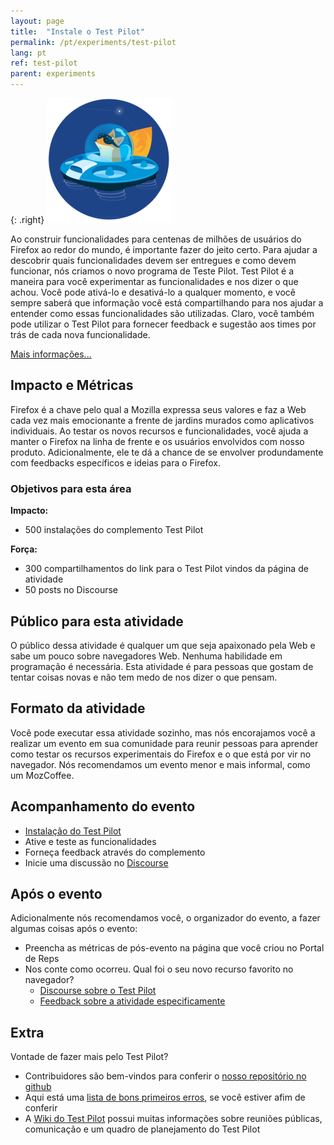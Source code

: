 ```yaml
---
layout: page
title:  "Instale o Test Pilot"
permalink: /pt/experiments/test-pilot
lang: pt
ref: test-pilot
parent: experiments
---
```


{: .right}
![image](/asserts/img/test-pilot.png)

Ao construir funcionalidades para centenas de milhões de usuários do Firefox ao redor do mundo, é importante fazer do jeito certo. Para ajudar a descobrir quais funcionalidades devem ser entregues e como devem funcionar, nós criamos o novo programa de Teste Pilot. Test Pilot é a maneira para você experimentar as funcionalidades e nos dizer o que achou. Você pode ativá-lo e desativá-lo a qualquer momento, e você sempre saberá que informação você está compartilhando para nos ajudar a entender como essas funcionalidades são utilizadas. Claro, você também pode utilizar o Test Pilot para fornecer feedback e sugestão aos times por trás de cada nova funcionalidade.

[Mais informações...](https://blog.mozilla.org/blog/2016/05/10/you-can-help-build-the-future-of-firefox-with-the-new-test-pilot-program/)

## Impacto e Métricas

Firefox é a chave pelo qual a Mozilla expressa seus valores e faz a Web cada vez mais emocionante a frente de jardins murados como aplicativos individuais. Ao testar os novos recursos e funcionalidades, você ajuda a manter o Firefox na linha de frente e os usuários envolvidos com nosso produto. Adicionalmente, ele te dá a chance de se envolver produndamente com feedbacks específicos e ideias para o Firefox.

### Objetivos para esta área

__Impacto:__

* 500 instalações do complemento Test Pilot

__Força:__

* 300 compartilhamentos do link para o Test Pilot vindos da página de atividade
* 50 posts no Discourse

## Público para esta atividade

O público dessa atividade é qualquer um que seja apaixonado pela Web e sabe um pouco sobre navegadores Web. Nenhuma habilidade em programação é necessária. Esta atividade é para pessoas que gostam de tentar coisas novas e não tem medo de nos dizer o que pensam.

## Formato da atividade

Você pode executar essa atividade sozinho, mas nós encorajamos você a realizar um evento em sua comunidade para reunir pessoas para aprender como testar os recursos experimentais do Firefox e o que está por vir no navegador. Nós recomendamos um evento menor e mais informal, como um MozCoffee.

## Acompanhamento do evento

* [Instalação do Test Pilot](http://testpilot.firefox.com/experiments?utm_source=activity.mozilla.community&utm_medium=referral&utm_campaign=moz-community-2016)
* Ative e teste as funcionalidades
* Forneça feedback através do complemento
* Inicie uma discussão no [Discourse](https://discourse.mozilla-community.org/c/test-pilot)

## Após o evento

Adicionalmente nós recomendamos você, o organizador do evento, a fazer algumas coisas após o evento:

* Preencha as métricas de pós-evento na página que você criou no Portal de Reps
* Nos conte como ocorreu. Qual foi o seu novo recurso favorito no navegador?
    * [Discourse sobre o Test Pilot](https://discourse.mozilla-community.org/c/test-pilot)
    * [Feedback sobre a atividade especificamente](https://discourse.mozilla-community.org/t/activate-mozilla-install-test-pilot/10075/1)

## Extra

Vontade de fazer mais pelo Test Pilot?

* Contribuidores são bem-vindos para conferir o [nosso repositório no github](https://github.com/mozilla/testpilot/)
* Aqui está uma [lista de bons primeiros erros](https://github.com/mozilla/testpilot/issues?q=is%3Aopen+is%3Aissue+label%3Agood-first-bug), se você estiver afim de conferir
* A [Wiki do Test Pilot](https://wiki.mozilla.org/Test_Pilot) possui muitas informações sobre reuniões públicas, comunicação e um quadro de planejamento do Test Pilot

